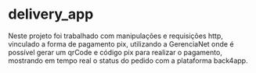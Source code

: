 # delivery_app

Neste projeto foi trabalhado com manipulações e requisições http, vinculado a forma de pagamento pix, utilizando a GerenciaNet onde é possível gerar um qrCode e código pix para realizar o pagamento, mostrando em tempo real o status do pedido com a plataforma back4app.
